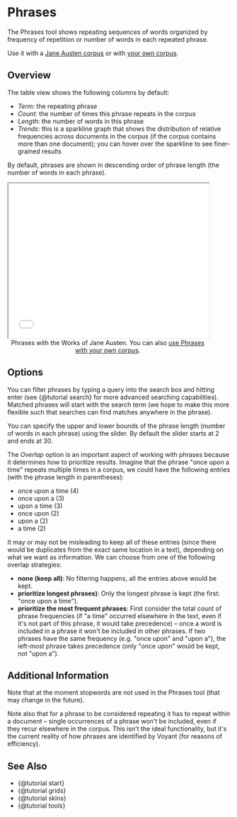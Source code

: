 # Phrases

The Phrases tool shows repeating sequences of words organized by frequency of repetition or number of words in each 
repeated phrase.

Use it with a [Jane Austen corpus](../?view=Phrases&corpus=austen) or with [your own corpus](../?view=Phrases).

## Overview

The table view shows the following columns by default:

- *Term*: the repeating phrase
- *Count*: the number of times this phrase repeats in the corpus
- *Length*: the number of words in this phrase
- *Trends*: this is a sparkline graph that shows the distribution of relative frequencies across documents in the corpus (if the corpus contains more than one document); you can hover over the sparkline to see finer-grained results

By default, phrases are shown in descending order of phrase length (the number of words in each phrase).

<iframe src="../tool/Phrases/?corpus=austen&subtitle=The+Works+of+Jane+Austen" style="width: 90%; height: 350px;"></iframe>
<div style="width: 90%; text-align: center; margin-bottom: 1em;">Phrases with the Works of Jane Austen. You can also <a href="../?view=Phrases" target="_blank">use Phrases with your own corpus</a>.</div>

## Options

You can filter phrases  by typing a query into the search box and hitting enter (see {@tutorial search} for more 
advanced searching capabilities). Matched phrases will start with the search term (we hope to make this more flexible 
such that searches can find matches anywhere in the phrase).

You can specify the upper and lower bounds of the phrase length (number of words in each phrase) using the slider. By 
default the slider starts at 2 and ends at 30.

The *Overlap* option is an important aspect of working with phrases because it determines how to prioritize results. 
Imagine that the phrase "once upon a time" repeats multiple times in a corpus, we could have the following entries 
(with the phrase length in parentheses):

* once upon a time (4)
* once upon a (3)
* upon a time (3)
* once upon (2)
* upon a (2)
* a time (2)

It may or may not be misleading to keep all of these entries (since there would be duplicates from the exact same 
location in a text), depending on what we want as information. We can choose from one of the following overlap 
strategies:

* **none (keep all)**: No filtering happens, all the entries above would be kept.
* **prioritize longest phrases)**: Only the longest phrase is kept (the first: "once upon a time").
* **prioritize the most frequent phrases**: First consider the total count of phrase frequencies (if "a time" occurred elsewhere in the text, even if it's not part of this phrase, it would take precedence) – once a word is included in a phrase it won't be included in other phrases. If two phrases have the same frequency (e.g. "once upon" and "upon a"), the left-most phrase takes precedence (only "once upon" would be kept, not "upon a").

## Additional Information

Note that at the moment stopwords are not used in the Phrases tool (that may change in the future).

Note also that for a phrase to be considered repeating it has to repeat within a document – single occurrences of a phrase won't be included, even if they recur elsewhere in the corpus. This isn't the ideal functionality, but it's the current reality of how phrases are identified by Voyant (for reasons of efficiency).

## See Also

- {@tutorial start}
- {@tutorial grids}
- {@tutorial skins}
- {@tutorial tools}
